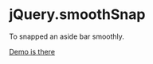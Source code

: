 # jQuery.smoothSnap

To snapped an aside bar smoothly.

[Demo is there](http://clarkok.github.io/jquery.smoothsnap)
